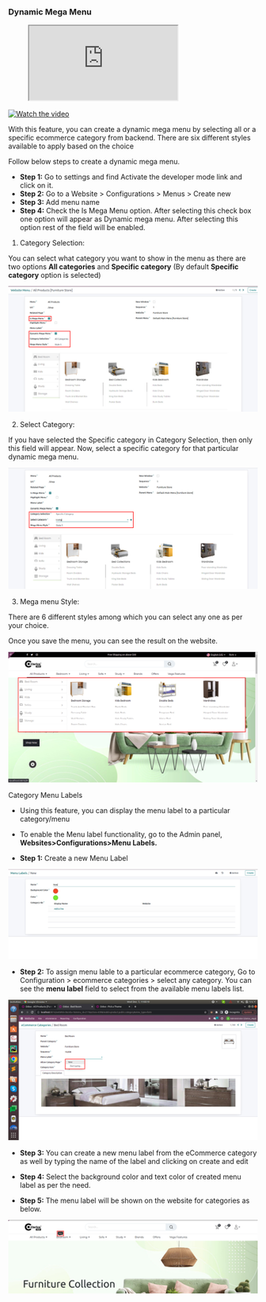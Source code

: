 ###  Dynamic Mega Menu

<figure class="video_container">
  <iframe src="https://i.ytimg.com/vi_webp/9tcrpQMkalY/sddefault.webp" > </iframe>
</figure>

[![Watch the video](https://i.ytimg.com/vi_webp/9tcrpQMkalY/sddefault.webp)](https://i.ytimg.com/vi_webp/9tcrpQMkalY/sddefault.webp)


With this feature, you can create a dynamic mega menu by selecting all or a specific ecommerce category from backend. There are six different styles available to apply based on the choice

Follow below steps to create a dynamic mega menu.

- **Step 1:** Go to settings and find Activate the developer mode link and click on it.
- **Step 2:** Go to a Website > Configurations > Menus > Create new
- **Step 3:** Add menu name
- **Step 4:** Check the Is Mega Menu option. After selecting this check box one option will appear as Dynamic mega menu. After selecting this option rest of the field will be enabled.

1. Category Selection: 

You can select what category you want to show in the menu as there are two options **All categories** and **Specific category**  (By default **Specific category** option is selected)

<img src="./image/dmm1.jpg" alt="" />

2. Select Category:  

If you have selected the Specific category in Category Selection, then only this field will appear. Now, select a specific category for that particular dynamic mega menu.

<img src="./image/dmm2.jpg" alt="" />

3. Mega menu Style: 

There are 6 different styles among which you can select any one as per your choice.

Once you save the menu, you can see the result on the website.

<img src="./image/dmm3.jpg" alt="" />

Category Menu Labels 

- Using this feature, you can display the menu label to a particular category/menu

- To enable the Menu label functionality, go to the Admin panel, **Websites>Configurations>Menu Labels.**

- **Step 1:** Create a new Menu Label 

<img src="./image/dmm5.jpg" alt="" />




- **Step 2:** To assign menu lable to a particular ecommerce category, Go to Configuration > ecommerce categories > select any category. You can see the **menu label** field to select from the available menu labels list.

<img src="./image/dmm6.jpg" alt="" />



- **Step 3:** You can create a new menu label from the eCommerce category as well by typing the name of the label and clicking on create and edit

- **Step 4:** Select the background color and text color of created menu label as per the need.

- **Step 5:** The menu label will be shown on the website for categories as below.


<img src="./image/dmm7.jpg" alt="" />
